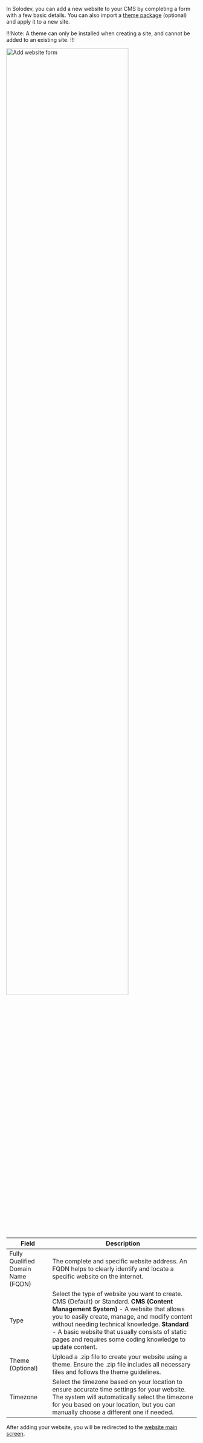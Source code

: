 In Solodev, you can add a new website to your CMS by completing a form with a few basic details. You can also import a [theme package](/themes/) (optional) and apply it to a new site.

!!!Note:
A theme can only be installed when creating a site, and cannot be added to an existing site.
!!!

<p><img src="/static/images/tutorials/add-website/add-website-form.jpg" alt="Add website form" style="width: 80%;"></p>

Field | Description
--- | ---
Fully Qualified Domain Name (FQDN) | The complete and specific website address. An FQDN helps to clearly identify and locate a specific website on the internet.
Type | Select the type of website you want to create. CMS (Default) or Standard. **CMS (Content Management System)** - A website that allows you to easily create, manage, and modify content without needing technical knowledge. **Standard** - A basic website that usually consists of static pages and requires some coding knowledge to update content.
Theme (Optional) | Upload a .zip file to create your website using a theme. Ensure the .zip file includes all necessary files and follows the theme guidelines.
Timezone | Select the timezone based on your location to ensure accurate time settings for your website. The system will automatically select the timezone for you based on your location, but you can manually choose a different one if needed.

After adding your website, you will be redirected to the [website main screen](/workspace/websites/website/).